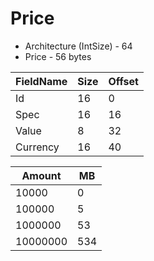 # Price
* Architecture (IntSize) -  64
* Price - 56 bytes

|FieldName|Size|Offset|
---|----|----|
Id|16|0|
Spec|16|16|
Value|8|32|
Currency|16|40|

|Amount|MB|
---|----|
|10000|0|
|100000|5|
|1000000|53|
|10000000|534|

